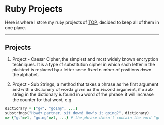 # Ruby Projects

Here is where I store my ruby projects of [TOP](https://theodinproject.com),
decided to keep all of them in one place.

---

## Projects

1. Project - Caesar Cipher, the simplest and most widely known encryption techniques. It is a type of
substitution cipher in which each letter in the plaintext is replaced by a letter some fixed number of
positions down the alphabet.

2. Project - Sub Strings, a method that takes a phrase as the first argument and with a dictionary of words given
as the second argument, if a sub string in the dictionary is found in a word of the phrase, it will increase the
counter for that word, e.g.
```ruby
dictionary = ["go", "going", ...]
substrings("Howdy partner, sit down! How's it going?", dictionary)
=> {"go"=>1, "going"=>1, ...} # the phrase doesn't contain the word "go", but it's found as a sub string in "going", so the counter go up anyways.
```
